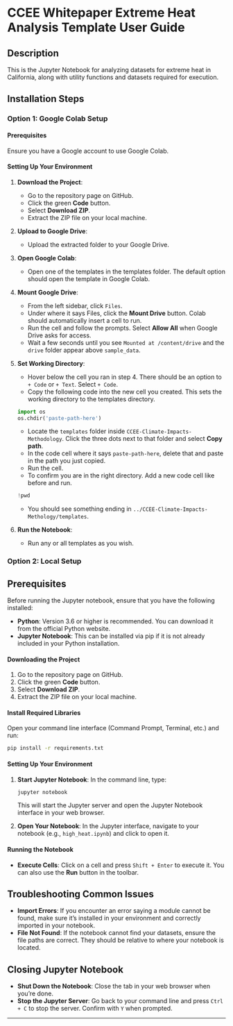 # CCEE Whitepaper Extreme Heat Analysis Template User Guide

## Description
This is the Jupyter Notebook for analyzing datasets for extreme heat in California, along with utility functions and datasets required for execution.

## Installation Steps

### Option 1: Google Colab Setup

#### Prerequisites
Ensure you have a Google account to use Google Colab.

#### Setting Up Your Environment
1. **Download the Project**:
    - Go to the repository page on GitHub.
    - Click the green **Code** button.
    - Select **Download ZIP**.
    - Extract the ZIP file on your local machine.

2. **Upload to Google Drive**:
    - Upload the extracted folder to your Google Drive.

3. **Open Google Colab**:
    - Open one of the templates in the templates folder. The default option should open the template in Google Colab.

4. **Mount Google Drive**:
    - From the left sidebar, click `Files`.
    - Under where it says Files, click the **Mount Drive** button. Colab should automatically insert a cell to run.
    - Run the cell and follow the prompts. Select **Allow All** when Google Drive asks for access.
    - Wait a few seconds until you see `Mounted at /content/drive` and the `drive` folder appear above `sample_data`.

6. **Set Working Directory**:
    - Hover below the cell you ran in step 4. There should be an option to `+ Code` or `+ Text`. Select `+ Code`.
    - Copy the following code into the new cell you created. This sets the working directory to the templates directory.
    ```python
    import os
    os.chdir('paste-path-here')
    ```
    - Locate the `templates` folder inside `CCEE-Climate-Impacts-Methodology`. Click the three dots next to that folder and select **Copy path**.
    - In the code cell where it says `paste-path-here`, delete that and paste in the path you just copied.
    - Run the cell.
    - To confirm you are in the right directory. Add a new code cell like before and run.
    ```python
    !pwd
    ```
    - You should see something ending in `../CCEE-Climate-Impacts-Methology/templates`.


8. **Run the Notebook**:
    - Run any or all templates as you wish.

### Option 2: Local Setup

## Prerequisites
Before running the Jupyter notebook, ensure that you have the following installed:

- **Python**: Version 3.6 or higher is recommended. You can download it from the official Python website.
- **Jupyter Notebook**: This can be installed via pip if it is not already included in your Python installation.

#### Downloading the Project
1. Go to the repository page on GitHub.
2. Click the green **Code** button.
3. Select **Download ZIP**.
4. Extract the ZIP file on your local machine.

#### Install Required Libraries
Open your command line interface (Command Prompt, Terminal, etc.) and run:
```bash
pip install -r requirements.txt
```

#### Setting Up Your Environment
1. **Start Jupyter Notebook**: In the command line, type:
    ```bash
    jupyter notebook
    ```
   This will start the Jupyter server and open the Jupyter Notebook interface in your web browser.

2. **Open Your Notebook**: In the Jupyter interface, navigate to your notebook (e.g., `high_heat.ipynb`) and click to open it.

#### Running the Notebook
- **Execute Cells**: Click on a cell and press `Shift + Enter` to execute it. You can also use the **Run** button in the toolbar.

## Troubleshooting Common Issues

- **Import Errors**: If you encounter an error saying a module cannot be found, make sure it’s installed in your environment and correctly imported in your notebook.
- **File Not Found**: If the notebook cannot find your datasets, ensure the file paths are correct. They should be relative to where your notebook is located.

## Closing Jupyter Notebook
- **Shut Down the Notebook**: Close the tab in your web browser when you’re done.
- **Stop the Jupyter Server**: Go back to your command line and press `Ctrl + C` to stop the server. Confirm with `Y` when prompted.

---

